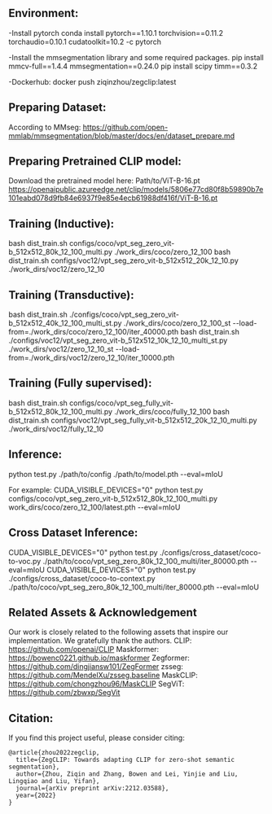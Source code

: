 ## Environment:
-Install pytorch
conda install pytorch==1.10.1 torchvision==0.11.2 torchaudio=0.10.1 cudatoolkit=10.2 -c pytorch

-Install the mmsegmentation library and some required packages.
pip install mmcv-full==1.4.4 mmsegmentation==0.24.0
pip install scipy timm==0.3.2

-Dockerhub:
docker push ziqinzhou/zegclip:latest

## Preparing Dataset:
According to MMseg: https://github.com/open-mmlab/mmsegmentation/blob/master/docs/en/dataset_prepare.md

## Preparing Pretrained CLIP model:
Download the pretrained model here: Path/to/ViT-B-16.pt
https://openaipublic.azureedge.net/clip/models/5806e77cd80f8b59890b7e101eabd078d9fb84e6937f9e85e4ecb61988df416f/ViT-B-16.pt

## Training (Inductive):
bash dist_train.sh configs/coco/vpt_seg_zero_vit-b_512x512_80k_12_100_multi.py ./work_dirs/coco/zero_12_100
bash dist_train.sh configs/voc12/vpt_seg_zero_vit-b_512x512_20k_12_10.py ./work_dirs/voc12/zero_12_10

## Training (Transductive):
bash dist_train.sh ./configs/coco/vpt_seg_zero_vit-b_512x512_40k_12_100_multi_st.py ./work_dirs/coco/zero_12_100_st --load-from=./work_dirs/coco/zero_12_100/iter_40000.pth
bash dist_train.sh ./configs/voc12/vpt_seg_zero_vit-b_512x512_10k_12_10_multi_st.py ./work_dirs/voc12/zero_12_10_st --load-from=./work_dirs/voc12/zero_12_10/iter_10000.pth

## Training (Fully supervised):
bash dist_train.sh configs/coco/vpt_seg_fully_vit-b_512x512_80k_12_100_multi.py ./work_dirs/coco/fully_12_100
bash dist_train.sh configs/voc12/vpt_seg_fully_vit-b_512x512_20k_12_10_multi.py ./work_dirs/voc12/fully_12_10

## Inference:
python test.py ./path/to/config ./path/to/model.pth --eval=mIoU

For example: CUDA_VISIBLE_DEVICES="0" python test.py configs/coco/vpt_seg_zero_vit-b_512x512_80k_12_100_multi.py work_dirs/coco/zero_12_100/latest.pth --eval=mIoU

## Cross Dataset Inference:
CUDA_VISIBLE_DEVICES="0" python test.py ./configs/cross_dataset/coco-to-voc.py ./path/to/coco/vpt_seg_zero_80k_12_100_multi/iter_80000.pth --eval=mIoU
CUDA_VISIBLE_DEVICES="0" python test.py ./configs/cross_dataset/coco-to-context.py ./path/to/coco/vpt_seg_zero_80k_12_100_multi/iter_80000.pth --eval=mIoU

## Related Assets \& Acknowledgement

Our work is closely related to the following assets that inspire our implementation. We gratefully thank the authors. 
CLIP:  https://github.com/openai/CLIP
Maskformer: https://bowenc0221.github.io/maskformer
Zegformer: https://github.com/dingjiansw101/ZegFormer
zsseg: https://github.com/MendelXu/zsseg.baseline
MaskCLIP: https://github.com/chongzhou96/MaskCLIP
SegViT: https://github.com/zbwxp/SegVit

## Citation:
If you find this project useful, please consider citing:
```
@article{zhou2022zegclip,
  title={ZegCLIP: Towards adapting CLIP for zero-shot semantic segmentation},
  author={Zhou, Ziqin and Zhang, Bowen and Lei, Yinjie and Liu, Lingqiao and Liu, Yifan},
  journal={arXiv preprint arXiv:2212.03588},
  year={2022}
}
```